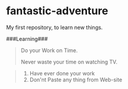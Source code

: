 # fantastic-adventure
My first repository, to learn new things.

###Learning###
> Do your Work on Time.
>
> Never waste your time on watching TV.

> 1. Have ever done your work
> 2. Don'nt Paste any thing from Web-site
